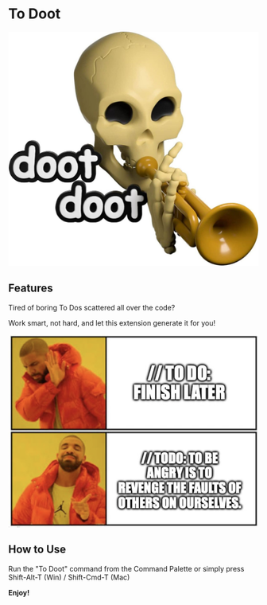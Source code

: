 # To Doot

![Doot](./images/doot.jpg)

## Features

Tired of boring To Dos scattered all over the code?

Work smart, not hard, and let this extension generate it for you!

![Meme](./images/meme.png)

## How to Use

Run the "To Doot" command from the Command Palette or simply press Shift-Alt-T (Win) / Shift-Cmd-T (Mac)

**Enjoy!**

